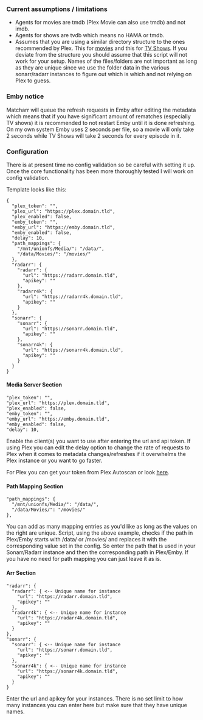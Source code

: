 ### Current assumptions / limitations
* Agents for movies are tmdb (Plex Movie can also use tmdb) and not imdb.
* Agents for shows are tvdb which means no HAMA or tmdb.
* Assumes that you are using a similar directory structure to the ones recommended by Plex. 
This for [movies](https://support.plex.tv/articles/naming-and-organizing-your-movie-media-files/) 
and this for [TV Shows](https://support.plex.tv/articles/naming-and-organizing-your-tv-show-files/). 
If you deviate from the structure you should assume that this script will not work for your setup. 
Names of the files/folders are not important as long as they are unique since we use the folder data in 
the various sonarr/radarr instances to figure out which is which and not relying on Plex to guess.

### Emby notice
Matcharr will queue the refresh requests in Emby after editing the metadata which means that if 
you have significant amount of rematches (especially TV shows) it is recommended to not 
restart Emby until it is done refreshing. On my own system Emby uses 2 seconds per file, so a movie 
will only take 2 seconds while TV Shows will take 2 seconds for every episode in it.

### Configuration
There is at present time no config validation so be careful with setting it up. 
Once the core functionality has been more thoroughly tested I will work on config validation.

Template looks like this:

```
{
  "plex_token": "",
  "plex_url": "https://plex.domain.tld",
  "plex_enabled": false,
  "emby_token": "",
  "emby_url": "https://emby.domain.tld",
  "emby_enabled": false,
  "delay": 10,
  "path_mappings": {
    "/mnt/unionfs/Media/": "/data/",
    "/data/Movies/": "/movies/"
  },
  "radarr": {
    "radarr": {
      "url": "https://radarr.domain.tld",
      "apikey": ""
    },
    "radarr4k": {
      "url": "https://radarr4k.domain.tld",
      "apikey": ""
    }
  },
  "sonarr": {
    "sonarr": {
      "url": "https://sonarr.domain.tld",
      "apikey": ""
    },
    "sonarr4k": {
      "url": "https://sonarr4k.domain.tld",
      "apikey": ""
    }
  }
}
```

#### Media Server Section
```
"plex_token": "",
"plex_url": "https://plex.domain.tld",
"plex_enabled": false,
"emby_token": "",
"emby_url": "https://emby.domain.tld",
"emby_enabled": false,
"delay": 10,
```
Enable the client(s) you want to use after entering the url and api token. If using Plex you can edit the delay option to change the rate of requests to Plex when it comes to metadata changes/refreshes if it overwhelms the Plex instance or you want to go faster.

For Plex you can get your token from Plex Autoscan or look [here](https://support.plex.tv/articles/204059436-finding-an-authentication-token-x-plex-token/).

#### Path Mapping Section
```
"path_mappings": {
  "/mnt/unionfs/Media/": "/data/",
  "/data/Movies/": "/movies/"
},
```
You can add as many mapping entries as you'd like as long as the values on the right are unique. Script, using the above example, checks if the path in Plex/Emby starts with /data/ or /movies/ and replaces it with the corresponding value set in the config. So enter the path that is used in your Sonarr/Radarr instance and then the corresponding path in Plex/Emby. If you have no need for path mapping you can just leave it as is.

#### Arr Section
```
"radarr": {
  "radarr": { <-- Unique name for instance
    "url": "https://radarr.domain.tld",
    "apikey": ""
  },
  "radarr4k": { <-- Unique name for instance
    "url": "https://radarr4k.domain.tld",
    "apikey": ""
  }
},
"sonarr": {
  "sonarr": { <-- Unique name for instance
    "url": "https://sonarr.domain.tld",
    "apikey": ""
  },
  "sonarr4k": { <-- Unique name for instance
    "url": "https://sonarr4k.domain.tld",
    "apikey": ""
  }
}
```
Enter the url and apikey for your instances. There is no set limit to how many instances you can enter here but make sure that they have unique names.
